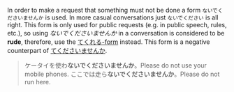 In order to make a request that something must not be done a form `ないでくださいませんか` is used. In more casual conversations just `ないでください` is all right.
This form is only used for public requests (e.g. in public speech, rules, etc.), so using *ないでくださいませんか* in a conversation is considered to be **rude**, therefore, use the [てくれる-form](118) instead.
This form is a negative counterpart of [てくださいませんか](46).
>ケータイを使わ**ないでくださいませんか**。Please do not use your mobile phones.
>ここでは走ら**ないでくださいませんか**。Please do not run here.